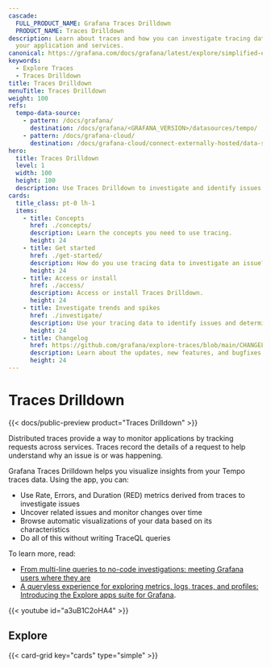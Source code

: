 ```yaml
---
cascade:
  FULL_PRODUCT_NAME: Grafana Traces Drilldown
  PRODUCT_NAME: Traces Drilldown
description: Learn about traces and how you can investigate tracing data with Grafana Traces Drilldown to understand and troubleshoot
  your application and services.
canonical: https://grafana.com/docs/grafana/latest/explore/simplified-exploration/traces/
keywords:
  - Explore Traces
  - Traces Drilldown
title: Traces Drilldown
menuTitle: Traces Drilldown
weight: 100
refs:
  tempo-data-source:
    - pattern: /docs/grafana/
      destination: /docs/grafana/<GRAFANA_VERSION>/datasources/tempo/
    - pattern: /docs/grafana-cloud/
      destination: /docs/grafana-cloud/connect-externally-hosted/data-sources/tempo/
hero:
  title: Traces Drilldown
  level: 1
  width: 100
  height: 100
  description: Use Traces Drilldown to investigate and identify issues using tracing data.
cards:
  title_class: pt-0 lh-1
  items:
    - title: Concepts
      href: ./concepts/
      description: Learn the concepts you need to use tracing.
      height: 24
    - title: Get started
      href: ./get-started/
      description: How do you use tracing data to investigate an issue? Start here.
      height: 24
    - title: Access or install
      href: ./access/
      description: Access or install Traces Drilldown.
      height: 24
    - title: Investigate trends and spikes
      href: ./investigate/
      description: Use your tracing data to identify issues and determine the root cause.
      height: 24
    - title: Changelog
      href: https://github.com/grafana/explore-traces/blob/main/CHANGELOG.md
      description: Learn about the updates, new features, and bugfixes in this version.
      height: 24
---
```


# Traces Drilldown
<!-- Use this for the product name {{< param "PRODUCT_NAME" >}} -->

{{< docs/public-preview product="Traces Drilldown" >}}

Distributed traces provide a way to monitor applications by tracking requests across services.
Traces record the details of a request to help understand why an issue is or was happening.

Grafana Traces Drilldown helps you visualize insights from your Tempo traces data.
Using the app, you can:

* Use Rate, Errors, and Duration (RED) metrics derived from traces to investigate issues
* Uncover related issues and monitor changes over time
* Browse automatic visualizations of your data based on its characteristics
* Do all of this without writing TraceQL queries

To learn more, read:
* [From multi-line queries to no-code investigations: meeting Grafana users where they are](https://grafana.com/blog/2024/10/22/from-multi-line-queries-to-no-code-investigations-meeting-grafana-users-where-they-are/)
* [A queryless experience for exploring metrics, logs, traces, and profiles: Introducing the Explore apps suite for Grafana](https://grafana.com/blog/2024/09/24/queryless-metrics-logs-traces-profiles/).

{{< youtube id="a3uB1C2oHA4" >}}

## Explore

{{< card-grid key="cards" type="simple" >}}